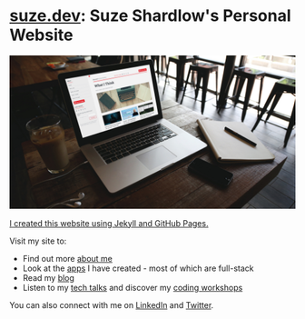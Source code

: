 # [suze.dev](https://suze.dev): Suze Shardlow's Personal Website

![Website photo](images/coding_projects/personal_website/suze_dev_on_macbook.jpg)

[I created this website using Jekyll and GitHub Pages.](https://suze.dev/coding_projects/personal_website)

Visit my site to:

* Find out more [about me](https://suze.dev/about)
* Look at the [apps](https://suze.dev/coding_projects) I have created - most of which are full-stack
* Read my [blog](https://suze.dev/blog)
* Listen to my [tech talks](https://suze.dev/public_speaking) and discover my [coding workshops](https://suze.dev/public_speaking)

You can also connect with me on [LinkedIn](https://linkedin.com/in/SuzeShardlow) and [Twitter](https://twitter.com/SuzeShardlow).
